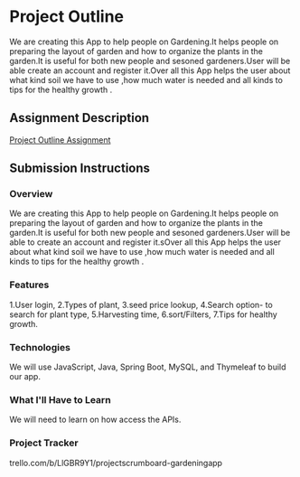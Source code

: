 # Project Outline
We are creating this App to help people on Gardening.It helps people on preparing the layout of garden and how to organize the plants in the garden.It is useful for both new people and sesoned gardeners.User will be able create an account and register it.Over all this App helps the user about what kind soil we have to  use ,how much water is needed and all kinds to tips for the healthy growth .
## Assignment Description
[Project Outline Assignment](https://education.launchcode.org/liftoff/modules/assignments/project-outline)

## Submission Instructions

### Overview
We are creating this App to help people on Gardening.It helps people on preparing the layout of garden and how to organize the plants in the garden.It is useful for both new people and sesoned gardeners.User will be able to create an account and register it.sOver all this App helps the user about what kind soil we have to  use ,how much water is needed and all kinds to tips for the healthy growth .
### Features
1.User login,
2.Types of plant,
3.seed price lookup,
4.Search option- to search for  plant type,
5.Harvesting time,
6.sort/Filters,
7.Tips for healthy growth.


### Technologies
We will use JavaScript, Java, Spring Boot, MySQL, and Thymeleaf to build our app.
### What I'll Have to Learn
 We will need to learn on how access the APIs.
### Project Tracker
trello.com/b/LlGBR9Y1/projectscrumboard-gardeningapp
